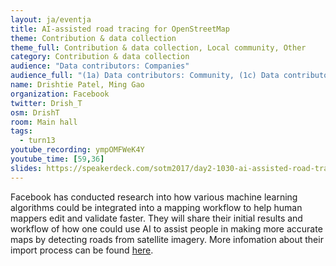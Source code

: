 ```yaml
---
layout: ja/eventja
title: AI-assisted road tracing for OpenStreetMap
theme: Contribution & data collection
theme_full: Contribution & data collection, Local community, Other
category: Contribution & data collection
audience: "Data contributors: Companies"
audience_full: "(1a) Data contributors: Community, (1c) Data contributors: Companies (data feedback, driven by need of data...), (2a) Data users: Commercial, (2b) Data users: Non-profit and public service, (2c) Data users: Personal"
name: Drishtie Patel, Ming Gao
organization: Facebook
twitter: Drish_T
osm: DrishT
room: Main hall
tags:
  - turn13
youtube_recording: ympOMFWeK4Y
youtube_time: [59,36]
slides: https://speakerdeck.com/sotm2017/day2-1030-ai-assisted-road-tracing-for-openstreetmap
---
```

Facebook has conducted research into how various machine learning algorithms could be integrated into a mapping workflow to help human mappers edit and validate faster. They will share their initial results and workflow of how one could use AI to assist people in making more accurate maps by detecting roads from satellite imagery. More infomation about their import process can be found [here](https://wiki.openstreetmap.org/wiki/AI-Assisted_Road_Tracing).


